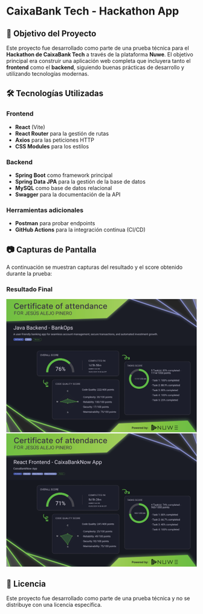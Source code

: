 # CaixaBank Tech - Hackathon App

## 🚀 Objetivo del Proyecto
Este proyecto fue desarrollado como parte de una prueba técnica para el **Hackathon de CaixaBank Tech** a través de la plataforma **Nuwe**. El objetivo principal era construir una aplicación web completa que incluyera tanto el **frontend** como el **backend**, siguiendo buenas prácticas de desarrollo y utilizando tecnologías modernas.

## 🛠️ Tecnologías Utilizadas
### Frontend
- **React** (Vite)
- **React Router** para la gestión de rutas
- **Axios** para las peticiones HTTP
- **CSS Modules** para los estilos

### Backend
- **Spring Boot** como framework principal
- **Spring Data JPA** para la gestión de la base de datos
- **MySQL** como base de datos relacional
- **Swagger** para la documentación de la API

### Herramientas adicionales
- **Postman** para probar endpoints
- **GitHub Actions** para la integración continua (CI/CD)

## 📷 Capturas de Pantalla
A continuación se muestran capturas del resultado y el score obtenido durante la prueba:

### Resultado Final
![Captura de Pantalla 1](./assets/score_1.png)
![Captura de Pantalla 2](./assets/score_2.png)

## 📄 Licencia
Este proyecto fue desarrollado como parte de una prueba técnica y no se distribuye con una licencia específica.

